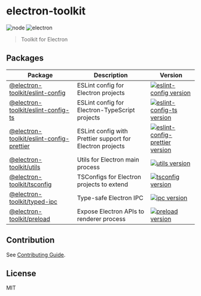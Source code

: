 # electron-toolkit

<p>
  <img src="https://img.shields.io/badge/node->14.18.0-blue.svg" alt="node" />
  <img src="https://img.shields.io/badge/electron->13.0.0-9feaf9.svg" alt="electron" />
</p>

> Toolkit for Electron

## Packages

| Package                                                                     | Description                                               | Version                                                                                                                                                                |
| --------------------------------------------------------------------------- | --------------------------------------------------------- | ---------------------------------------------------------------------------------------------------------------------------------------------------------------------- |
| [@electron-toolkit/eslint-config](packages/eslint-config)                   | ESLint config for Electron projects                       | [![eslint-config version](https://img.shields.io/npm/v/@electron-toolkit/eslint-config.svg?label=%20)](packages/eslint-config/CHANGELOG.md)                            |
| [@electron-toolkit/eslint-config-ts](packages/eslint-config-ts)             | ESLint config for Electron-TypeScript projects            | [![eslint-config-ts version](https://img.shields.io/npm/v/@electron-toolkit/eslint-config-ts.svg?label=%20)](packages/eslint-config-ts/CHANGELOG.md)                   |
| [@electron-toolkit/eslint-config-prettier](packages/eslint-config-prettier) | ESLint config with Prettier support for Electron projects | [![eslint-config-prettier version](https://img.shields.io/npm/v/@electron-toolkit/eslint-config-prettier.svg?label=%20)](packages/eslint-config-prettier/CHANGELOG.md) |
| [@electron-toolkit/utils](packages/utils)                                   | Utils for Electron main process                           | [![utils version](https://img.shields.io/npm/v/@electron-toolkit/utils.svg?label=%20)](packages/utils/CHANGELOG.md)                                                    |
| [@electron-toolkit/tsconfig](packages/tsconfig)                             | TSConfigs for Electron projects to extend                 | [![tsconfig version](https://img.shields.io/npm/v/@electron-toolkit/tsconfig.svg?label=%20)](packages/tsconfig/CHANGELOG.md)                                           |
| [@electron-toolkit/typed-ipc](packages/typed-ipc)                           | Type-safe Electron IPC                                    | [![ipc version](https://img.shields.io/npm/v/@electron-toolkit/typed-ipc.svg?label=%20)](packages/typed-ipc/CHANGELOG.md)                                              |
| [@electron-toolkit/preload](packages/preload)                               | Expose Electron APIs to renderer process                  | [![preload version](https://img.shields.io/npm/v/@electron-toolkit/preload.svg?label=%20)](packages/preload/CHANGELOG.md)                                              |

## Contribution

See [Contributing Guide](https://github.com/alex8088/electron-toolkit/blob/master/CONTRIBUTING.md).

## License

MIT
